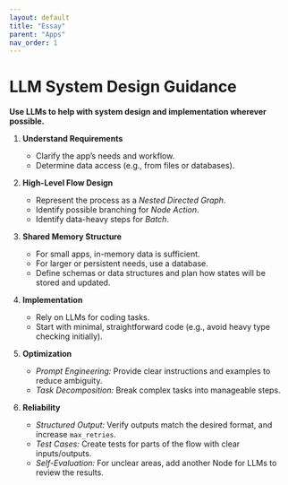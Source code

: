 ```yaml
---
layout: default
title: "Essay"
parent: "Apps"
nav_order: 1
---
```


# LLM System Design Guidance

**Use LLMs to help with system design and implementation wherever possible.**

1. **Understand Requirements**  
   - Clarify the app’s needs and workflow.  
   - Determine data access (e.g., from files or databases).

2. **High-Level Flow Design**  
   - Represent the process as a *Nested Directed Graph*.  
   - Identify possible branching for *Node Action*.  
   - Identify data-heavy steps for *Batch*.

3. **Shared Memory Structure**  
   - For small apps, in-memory data is sufficient.  
   - For larger or persistent needs, use a database.  
   - Define schemas or data structures and plan how states will be stored and updated.

4. **Implementation**  
   - Rely on LLMs for coding tasks.  
   - Start with minimal, straightforward code (e.g., avoid heavy type checking initially).

5. **Optimization**  
   - *Prompt Engineering:* Provide clear instructions and examples to reduce ambiguity.  
   - *Task Decomposition:* Break complex tasks into manageable steps.

6. **Reliability**  
   - *Structured Output:* Verify outputs match the desired format, and increase `max_retries`.
   - *Test Cases:* Create tests for parts of the flow with clear inputs/outputs.  
   - *Self-Evaluation:* For unclear areas, add another Node for LLMs to review the results.
